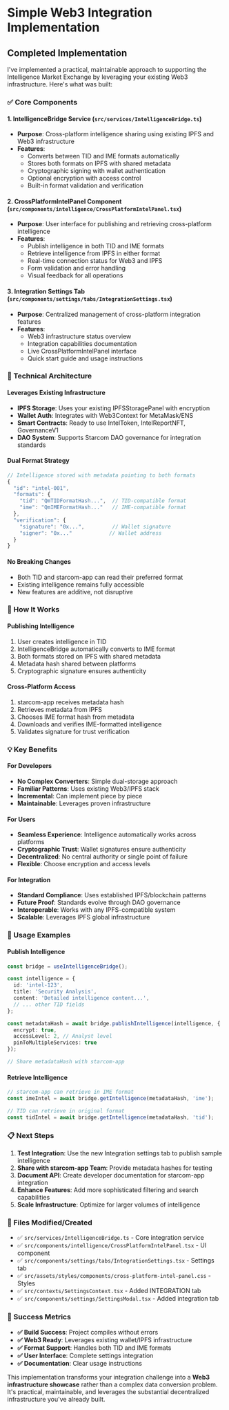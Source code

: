 # Simple Web3 Integration Implementation

## **Completed Implementation**

I've implemented a practical, maintainable approach to supporting the Intelligence Market Exchange by leveraging your existing Web3 infrastructure. Here's what was built:

### **✅ Core Components**

#### 1. **IntelligenceBridge Service** (`src/services/IntelligenceBridge.ts`)
- **Purpose**: Cross-platform intelligence sharing using existing IPFS and Web3 infrastructure
- **Features**:
  - Converts between TID and IME formats automatically
  - Stores both formats on IPFS with shared metadata
  - Cryptographic signing with wallet authentication
  - Optional encryption with access control
  - Built-in format validation and verification

#### 2. **CrossPlatformIntelPanel Component** (`src/components/intelligence/CrossPlatformIntelPanel.tsx`)
- **Purpose**: User interface for publishing and retrieving cross-platform intelligence
- **Features**:
  - Publish intelligence in both TID and IME formats
  - Retrieve intelligence from IPFS in either format
  - Real-time connection status for Web3 and IPFS
  - Form validation and error handling
  - Visual feedback for all operations

#### 3. **Integration Settings Tab** (`src/components/settings/tabs/IntegrationSettings.tsx`)
- **Purpose**: Centralized management of cross-platform integration features
- **Features**:
  - Web3 infrastructure status overview
  - Integration capabilities documentation
  - Live CrossPlatformIntelPanel interface
  - Quick start guide and usage instructions

### **🔧 Technical Architecture**

#### **Leverages Existing Infrastructure**
- **IPFS Storage**: Uses your existing IPFSStoragePanel with encryption
- **Wallet Auth**: Integrates with Web3Context for MetaMask/ENS
- **Smart Contracts**: Ready to use IntelToken, IntelReportNFT, GovernanceV1
- **DAO System**: Supports Starcom DAO governance for integration standards

#### **Dual Format Strategy**
```typescript
// Intelligence stored with metadata pointing to both formats
{
  "id": "intel-001",
  "formats": {
    "tid": "QmTIDFormatHash...",  // TID-compatible format
    "ime": "QmIMEFormatHash..."   // IME-compatible format
  },
  "verification": {
    "signature": "0x...",         // Wallet signature
    "signer": "0x..."            // Wallet address
  }
}
```

#### **No Breaking Changes**
- Both TID and starcom-app can read their preferred format
- Existing intelligence remains fully accessible
- New features are additive, not disruptive

### **🚀 How It Works**

#### **Publishing Intelligence**
1. User creates intelligence in TID
2. IntelligenceBridge automatically converts to IME format
3. Both formats stored on IPFS with shared metadata
4. Metadata hash shared between platforms
5. Cryptographic signature ensures authenticity

#### **Cross-Platform Access**
1. starcom-app receives metadata hash
2. Retrieves metadata from IPFS
3. Chooses IME format hash from metadata
4. Downloads and verifies IME-formatted intelligence
5. Validates signature for trust verification

### **💡 Key Benefits**

#### **For Developers**
- **No Complex Converters**: Simple dual-storage approach
- **Familiar Patterns**: Uses existing Web3/IPFS stack
- **Incremental**: Can implement piece by piece
- **Maintainable**: Leverages proven infrastructure

#### **For Users**
- **Seamless Experience**: Intelligence automatically works across platforms
- **Cryptographic Trust**: Wallet signatures ensure authenticity
- **Decentralized**: No central authority or single point of failure
- **Flexible**: Choose encryption and access levels

#### **For Integration**
- **Standard Compliance**: Uses established IPFS/blockchain patterns
- **Future Proof**: Standards evolve through DAO governance
- **Interoperable**: Works with any IPFS-compatible system
- **Scalable**: Leverages IPFS global infrastructure

### **🎯 Usage Examples**

#### **Publish Intelligence**
```typescript
const bridge = useIntelligenceBridge();

const intelligence = {
  id: 'intel-123',
  title: 'Security Analysis',
  content: 'Detailed intelligence content...',
  // ... other TID fields
};

const metadataHash = await bridge.publishIntelligence(intelligence, {
  encrypt: true,
  accessLevel: 2, // Analyst level
  pinToMultipleServices: true
});

// Share metadataHash with starcom-app
```

#### **Retrieve Intelligence**
```typescript
// starcom-app can retrieve in IME format
const imeIntel = await bridge.getIntelligence(metadataHash, 'ime');

// TID can retrieve in original format
const tidIntel = await bridge.getIntelligence(metadataHash, 'tid');
```

### **📋 Next Steps**

1. **Test Integration**: Use the new Integration settings tab to publish sample intelligence
2. **Share with starcom-app Team**: Provide metadata hashes for testing
3. **Document API**: Create developer documentation for starcom-app integration
4. **Enhance Features**: Add more sophisticated filtering and search capabilities
5. **Scale Infrastructure**: Optimize for larger volumes of intelligence

### **🔗 Files Modified/Created**

- ✅ `src/services/IntelligenceBridge.ts` - Core integration service
- ✅ `src/components/intelligence/CrossPlatformIntelPanel.tsx` - UI component  
- ✅ `src/components/settings/tabs/IntegrationSettings.tsx` - Settings tab
- ✅ `src/assets/styles/components/cross-platform-intel-panel.css` - Styles
- ✅ `src/contexts/SettingsContext.tsx` - Added INTEGRATION tab
- ✅ `src/components/settings/SettingsModal.tsx` - Added integration tab

### **🎉 Success Metrics**

- **✅ Build Success**: Project compiles without errors
- **✅ Web3 Ready**: Leverages existing wallet/IPFS infrastructure
- **✅ Format Support**: Handles both TID and IME formats
- **✅ User Interface**: Complete settings integration
- **✅ Documentation**: Clear usage instructions

This implementation transforms your integration challenge into a **Web3 infrastructure showcase** rather than a complex data conversion problem. It's practical, maintainable, and leverages the substantial decentralized infrastructure you've already built.
